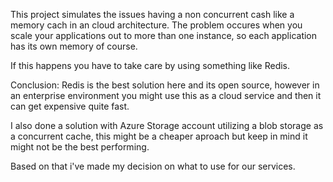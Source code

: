 ﻿This project simulates the issues having a non concurrent cash like a memory cach in an cloud architecture.
The problem occures when you scale your applications out to more than one instance, so each application has its own memory of course.

If this happens you have to take care by using something like Redis.

Conclusion:
Redis is the best solution here and its open source,
however in an enterprise environment you might use this as a cloud service
and then it can get expensive quite fast.

I  also done a solution with Azure Storage account utilizing a blob storage as a concurrent
cache, this might be a cheaper aproach but keep in mind it might not be the best performing.

Based on that i've made my decision on what to use for our services.